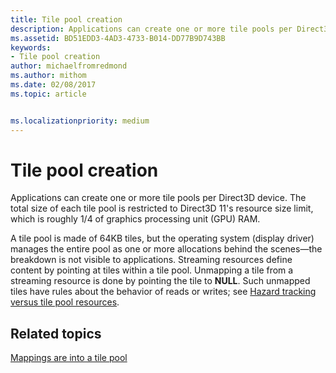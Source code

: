 ```yaml
---
title: Tile pool creation
description: Applications can create one or more tile pools per Direct3D device. The total size of each tile pool is restricted to Direct3D 11's resource size limit, which is roughly 1/4 of graphics processing unit (GPU) RAM.
ms.assetid: BD51EDD3-4AD3-4733-B014-DD77B9D743BB
keywords:
- Tile pool creation
author: michaelfromredmond
ms.author: mithom
ms.date: 02/08/2017
ms.topic: article


ms.localizationpriority: medium
---
```


# Tile pool creation


Applications can create one or more tile pools per Direct3D device. The total size of each tile pool is restricted to Direct3D 11's resource size limit, which is roughly 1/4 of graphics processing unit (GPU) RAM.

A tile pool is made of 64KB tiles, but the operating system (display driver) manages the entire pool as one or more allocations behind the scenes—the breakdown is not visible to applications. Streaming resources define content by pointing at tiles within a tile pool. Unmapping a tile from a streaming resource is done by pointing the tile to **NULL**. Such unmapped tiles have rules about the behavior of reads or writes; see [Hazard tracking versus tile pool resources](hazard-tracking-versus-tile-pool-resources.md).

## <span id="related-topics"></span>Related topics


[Mappings are into a tile pool](mappings-are-into-a-tile-pool.md)

 

 




